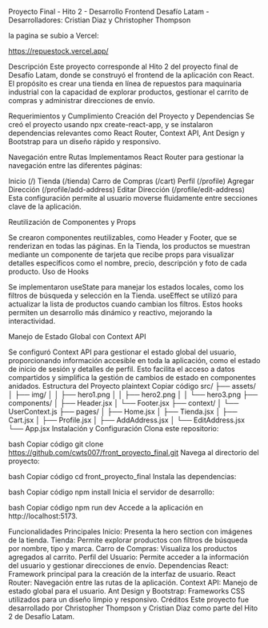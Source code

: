Proyecto Final - Hito 2 - Desarrollo Frontend
Desafío Latam - Desarrolladores: Cristian Diaz y Christopher Thompson

la pagina se subio a Vercel:

https://repuestock.vercel.app/

Descripción
Este proyecto corresponde al Hito 2 del proyecto final de Desafío Latam, donde se construyó el frontend de la aplicación con React. El propósito es crear una tienda en línea de repuestos para maquinaria industrial con la capacidad de explorar productos, gestionar el carrito de compras y administrar direcciones de envío.

Requerimientos y Cumplimiento
Creación del Proyecto y Dependencias
Se creó el proyecto usando npx create-react-app, y se instalaron dependencias relevantes como React Router, Context API, Ant Design y Bootstrap para un diseño rápido y responsivo.

Navegación entre Rutas
Implementamos React Router para gestionar la navegación entre las diferentes páginas:

Inicio (/)
Tienda (/tienda)
Carro de Compras (/cart)
Perfil (/profile)
Agregar Dirección (/profile/add-address)
Editar Dirección (/profile/edit-address)
Esta configuración permite al usuario moverse fluidamente entre secciones clave de la aplicación.

Reutilización de Componentes y Props

Se crearon componentes reutilizables, como Header y Footer, que se renderizan en todas las páginas.
En la Tienda, los productos se muestran mediante un componente de tarjeta que recibe props para visualizar detalles específicos como el nombre, precio, descripción y foto de cada producto.
Uso de Hooks

Se implementaron useState para manejar los estados locales, como los filtros de búsqueda y selección en la Tienda.
useEffect se utilizó para actualizar la lista de productos cuando cambian los filtros.
Estos hooks permiten un desarrollo más dinámico y reactivo, mejorando la interactividad.

Manejo de Estado Global con Context API

Se configuró Context API para gestionar el estado global del usuario, proporcionando información accesible en toda la aplicación, como el estado de inicio de sesión y detalles de perfil.
Esto facilita el acceso a datos compartidos y simplifica la gestión de cambios de estado en componentes anidados.
Estructura del Proyecto
plaintext
Copiar código
src/
├── assets/
│   ├── img/
│   │   ├── hero1.png
│   │   ├── hero2.png
│   │   └── hero3.png
├── components/
│   ├── Header.jsx
│   └── Footer.jsx
├── context/
│   └── UserContext.js
├── pages/
│   ├── Home.jsx
│   ├── Tienda.jsx
│   ├── Cart.jsx
│   ├── Profile.jsx
│   ├── AddAddress.jsx
│   └── EditAddress.jsx
└── App.jsx
Instalación y Configuración
Clona este repositorio:

bash
Copiar código
git clone https://github.com/cwts007/front_proyecto_final.git
Navega al directorio del proyecto:

bash
Copiar código
cd front_proyecto_final
Instala las dependencias:

bash
Copiar código
npm install
Inicia el servidor de desarrollo:

bash
Copiar código
npm run dev
Accede a la aplicación en http://localhost:5173.

Funcionalidades Principales
Inicio: Presenta la hero section con imágenes de la tienda.
Tienda: Permite explorar productos con filtros de búsqueda por nombre, tipo y marca.
Carro de Compras: Visualiza los productos agregados al carrito.
Perfil del Usuario: Permite acceder a la información del usuario y gestionar direcciones de envío.
Dependencias
React: Framework principal para la creación de la interfaz de usuario.
React Router: Navegación entre las rutas de la aplicación.
Context API: Manejo de estado global para el usuario.
Ant Design y Bootstrap: Frameworks CSS utilizados para un diseño limpio y responsivo.
Créditos
Este proyecto fue desarrollado por Christopher Thompson y Cristian Diaz como parte del Hito 2 de Desafío Latam.
